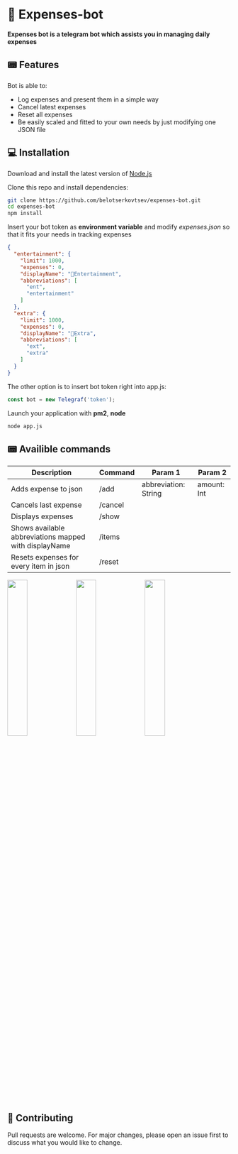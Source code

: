 # 🤖 Expenses-bot

<b>Expenses bot is a telegram bot which assists you in managing daily expenses</b>

## 📟 Features

Bot is able to:

- Log expenses and present them in a simple way
- Cancel latest expenses
- Reset all expenses
- Be easily scaled and fitted to your own needs by just modifying one JSON file

[comment]: <> (  ![]&#40;https://i.imgur.com/4qfNb1N.png&#41;)


## 💻 Installation
Download and install the latest version of [Node.js](https://nodejs.org/en/)

Clone this repo and install dependencies:
```bash
git clone https://github.com/belotserkovtsev/expenses-bot.git
cd expenses-bot
npm install
```

Insert your bot token as <b>environment variable</b> and modify <i>expenses.json</i> so that it fits your needs in tracking expenses

```json
{
  "entertainment": {
    "limit": 1000,
    "expenses": 0,
    "displayName": "📱Entertainment",
    "abbreviations": [
      "ent",
      "entertainment"
    ]
  },
  "extra": {
    "limit": 1000,
    "expenses": 0,
    "displayName": "🥶Extra",
    "abbreviations": [
      "ext",
      "extra"
    ]
  }
}
```
The other option is to insert bot token right into app.js:
```js
const bot = new Telegraf('token');
```

Launch your application with <b>pm2</b>, <b>node</b>

```bash
node app.js
```

## 📟 Availible commands

|Description|Command|Param 1|Param 2|
|--- |---	|---	|---
| Adds expense to json|/add   |abbreviation: String| amount: Int| 
|Cancels last expense|/cancel  
|Displays expenses|/show 
|Shows available abbreviations mapped with displayName|/items
|Resets expenses for every item in json|/reset 

<span>
<img src="./media/gif1.gif" width="30%" />
<img src="./media/gif2.gif" width="30%" />
<img src="./media/gif3.gif" width="30%" />
</span>

## 📱 Contributing
Pull requests are welcome. For major changes, please open an issue first to discuss what you would like to change.